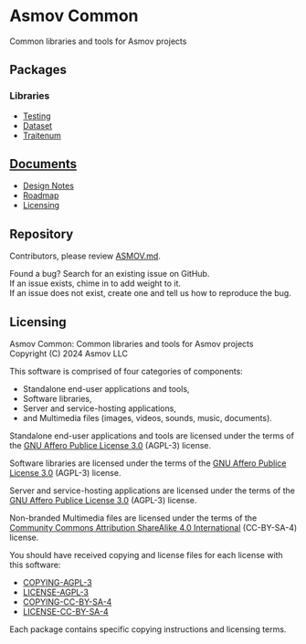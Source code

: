 Asmov Common
================================================================================
Common libraries and tools for Asmov projects


Packages
--------------------------------------------------------------------------------
### Libraries
- [Testing](./testing)
- [Dataset](./dataset)
- [Traitenum](./traitenum)


[Documents](./docs)
--------------------------------------------------------------------------------
- [Design Notes](./docs/design/README.md)
- [Roadmap](./docs/Roadmap.md)
- [Licensing](./docs/licensing/README.md)


Repository
--------------------------------------------------------------------------------
Contributors, please review [ASMOV.md](./ASMOV.md).  

Found a bug? Search for an existing issue on GitHub.  
If an issue exists, chime in to add weight to it.  
If an issue does not exist, create one and tell us how to reproduce the bug. 


Licensing
--------------------------------------------------------------------------------
Asmov Common: Common libraries and tools for Asmov projects  
Copyright (C) 2024 Asmov LLC  

This software is comprised of four categories of components:
- Standalone end-user applications and tools,
- Software libraries,
- Server and service-hosting applications,
- and Multimedia files (images, videos, sounds, music, documents).

Standalone end-user applications and tools are licensed under the terms of the [GNU Affero Publice License 3.0](https://www.gnu.org/licenses/) (AGPL-3) license.

Software libraries are licensed under the terms of the [GNU Affero Publice License 3.0](https://www.gnu.org/licenses/) (AGPL-3) license.

Server and service-hosting applications are licensed under the terms of the [GNU Affero Publice License 3.0](https://www.gnu.org/licenses/) (AGPL-3) license.

Non-branded Multimedia files are licensed under the terms of the [Community Commons Attribution ShareAlike 4.0 International](http://creativecommons.org/licenses/by-sa/4.0) (CC-BY-SA-4) license.

You should have received copying and license files for each license with this software:
- [COPYING-AGPL-3](COPYING-AGPL-3.txt)
- [LICENSE-AGPL-3](LICENSE-AGPL-3.txt)
- [COPYING-CC-BY-SA-4](COPYING-CC-BY-SA-4.txt)
- [LICENSE-CC-BY-SA-4](LICENSE-CC-BY-SA-4.txt)

Each package contains specific copying instructions and licensing terms. 


